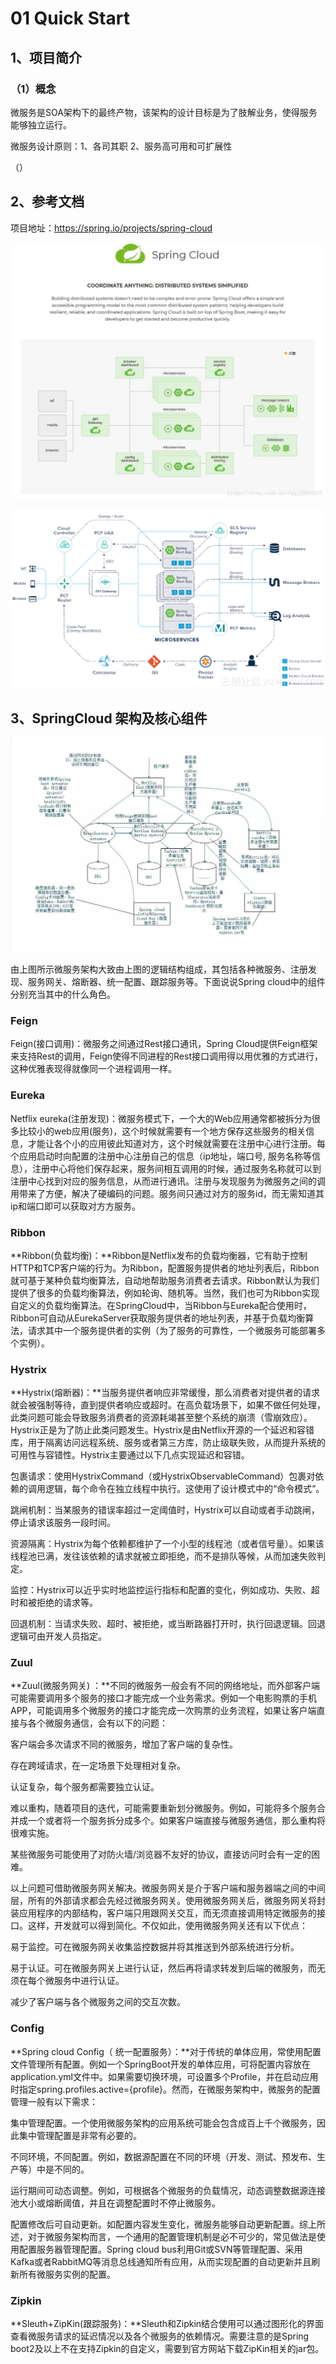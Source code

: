 # 01 Quick Start



## 1、项目简介

### （1）概念

微服务是SOA架构下的最终产物，该架构的设计目标是为了肢解业务，使得服务能够独立运行。

微服务设计原则：1、各司其职 2、服务高可用和可扩展性

（）



## 2、参考文档

项目地址：https://spring.io/projects/spring-cloud

![](01.quick-start.assets/springcloud.jpeg)



![](01.quick-start.assets/spring-cloud.jpg)



## 3、SpringCloud 架构及核心组件

![](01.quick-start.assets/java4-1570462494.jpg)

由上图所示微服务架构大致由上图的逻辑结构组成，其包括各种微服务、注册发现、服务网关、熔断器、统一配置、跟踪服务等。下面说说Spring cloud中的组件分别充当其中的什么角色。

###	Feign

Feign(接口调用)：微服务之间通过Rest接口通讯，Spring Cloud提供Feign框架来支持Rest的调用，Feign使得不同进程的Rest接口调用得以用优雅的方式进行，这种优雅表现得就像同一个进程调用一样。

### Eureka

Netflix eureka(注册发现)：微服务模式下，一个大的Web应用通常都被拆分为很多比较小的web应用(服务)，这个时候就需要有一个地方保存这些服务的相关信息，才能让各个小的应用彼此知道对方，这个时候就需要在注册中心进行注册。每个应用启动时向配置的注册中心注册自己的信息（ip地址，端口号, 服务名称等信息），注册中心将他们保存起来，服务间相互调用的时候，通过服务名称就可以到注册中心找到对应的服务信息，从而进行通讯。注册与发现服务为微服务之间的调用带来了方便，解决了硬编码的问题。服务间只通过对方的服务id，而无需知道其ip和端口即可以获取对方方服务。

### Ribbon

**Ribbon(负载均衡)：**Ribbon是Netflix发布的负载均衡器，它有助于控制HTTP和TCP客户端的行为。为Ribbon，配置服务提供者的地址列表后，Ribbon就可基于某种负载均衡算法，自动地帮助服务消费者去请求。Ribbon默认为我们提供了很多的负载均衡算法，例如轮询、随机等。当然，我们也可为Ribbon实现自定义的负载均衡算法。在SpringCloud中，当Ribbon与Eureka配合使用时，Ribbon可自动从EurekaServer获取服务提供者的地址列表，并基于负载均衡算法，请求其中一个服务提供者的实例（为了服务的可靠性，一个微服务可能部署多个实例）。

### Hystrix

**Hystrix(熔断器)：**当服务提供者响应非常缓慢，那么消费者对提供者的请求就会被强制等待，直到提供者响应或超时。在高负载场景下，如果不做任何处理，此类问题可能会导致服务消费者的资源耗竭甚至整个系统的崩溃（雪崩效应）。Hystrix正是为了防止此类问题发生。Hystrix是由Netflix开源的一个延迟和容错库，用于隔离访问远程系统、服务或者第三方库，防止级联失败，从而提升系统的可用性与容错性。Hystrix主要通过以下几点实现延迟和容错。

包裹请求：使用HystrixCommand（或HystrixObservableCommand）包裹对依赖的调用逻辑，每个命令在独立线程中执行。这使用了设计模式中的“命令模式”。

跳闸机制：当某服务的错误率超过一定阈值时，Hystrix可以自动或者手动跳闸，停止请求该服务一段时间。

资源隔离：Hystrix为每个依赖都维护了一个小型的线程池（或者信号量）。如果该线程池已满，发往该依赖的请求就被立即拒绝，而不是排队等候，从而加速失败判定。

监控：Hystrix可以近乎实时地监控运行指标和配置的变化，例如成功、失败、超时和被拒绝的请求等。

回退机制：当请求失败、超时、被拒绝，或当断路器打开时，执行回退逻辑。回退逻辑可由开发人员指定。

### Zuul

**Zuul(微服务网关) ：**不同的微服务一般会有不同的网络地址，而外部客户端可能需要调用多个服务的接口才能完成一个业务需求。例如一个电影购票的手机APP，可能调用多个微服务的接口才能完成一次购票的业务流程，如果让客户端直接与各个微服务通信，会有以下的问题：

客户端会多次请求不同的微服务，增加了客户端的复杂性。

存在跨域请求，在一定场景下处理相对复杂。

认证复杂，每个服务都需要独立认证。

难以重构，随着项目的迭代，可能需要重新划分微服务。例如，可能将多个服务合并成一个或者将一个服务拆分成多个。如果客户端直接与微服务通信，那么重构将很难实施。

某些微服务可能使用了对防火墙/浏览器不友好的协议，直接访问时会有一定的困难。

以上问题可借助微服务网关解决。微服务网关是介于客户端和服务器端之间的中间层，所有的外部请求都会先经过微服务网关。使用微服务网关后，微服务网关将封装应用程序的内部结构，客户端只用跟网关交互，而无须直接调用特定微服务的接口。这样，开发就可以得到简化。不仅如此，使用微服务网关还有以下优点：

易于监控。可在微服务网关收集监控数据并将其推送到外部系统进行分析。

易于认证。可在微服务网关上进行认证，然后再将请求转发到后端的微服务，而无须在每个微服务中进行认证。

减少了客户端与各个微服务之间的交互次数。

### Config

**Spring cloud Config（ 统一配置服务）：**对于传统的单体应用，常使用配置文件管理所有配置。例如一个SpringBoot开发的单体应用，可将配置内容放在application.yml文件中。如果需要切换环境，可设置多个Profile，并在启动应用时指定spring.profiles.active={profile}。然而，在微服务架构中，微服务的配置管理一般有以下需求：

集中管理配置。一个使用微服务架构的应用系统可能会包含成百上千个微服务，因此集中管理配置是非常有必要的。

不同环境，不同配置。例如，数据源配置在不同的环境（开发、测试、预发布、生产等）中是不同的。

运行期间可动态调整。例如，可根据各个微服务的负载情况，动态调整数据源连接池大小或熔断阈值，并且在调整配置时不停止微服务。

配置修改后可自动更新。如配置内容发生变化，微服务能够自动更新配置。综上所述，对于微服务架构而言，一个通用的配置管理机制是必不可少的，常见做法是使用配置服务器管理配置。Spring cloud bus利用Git或SVN等管理配置、采用Kafka或者RabbitMQ等消息总线通知所有应用，从而实现配置的自动更新并且刷新所有微服务实例的配置。

### Zipkin

**Sleuth+ZipKin(跟踪服务)：**Sleuth和Zipkin结合使用可以通过图形化的界面查看微服务请求的延迟情况以及各个微服务的依赖情况。需要注意的是Spring boot2及以上不在支持Zipkin的自定义，需要到官方网站下载ZipKin相关的jar包。